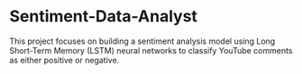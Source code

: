 # Sentiment-Data-Analyst
This project focuses on building a sentiment analysis model using Long Short-Term Memory (LSTM) neural networks to classify YouTube comments as either positive or negative.
